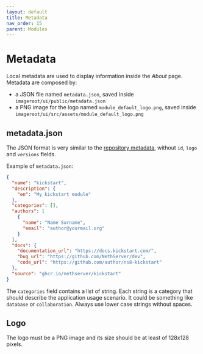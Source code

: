 ```yaml
---
layout: default
title: Metadata
nav_order: 15
parent: Modules
---
```


# Metadata

Local metadata are used to display information inside the *About* page.
Metadata are composed by:

- a JSON file named `metadata.json`, saved inside `imageroot/ui/public/metadata.json`
- a PNG image for the logo named `module_default_logo.png`, saved inside `imageroot/ui/src/assets/module_default_logo.png`

## metadata.json

The JSON format is very similar to the 
[repository metadata](https://github.com/NethServer/ns8-core/blob/main/core/imageroot/var/lib/nethserver/cluster/repodata-schema.json),
without `id`, `logo` and `versions` fields.

Example of `metadata.json`:
```json
{
  "name": "kickstart",
  "description": {
    "en": "My kickstart module"
  },
  "categories": [],
  "authors": [
    {
      "name": "Name Surname",
      "email": "author@yourmail.org"
    }
  ],
  "docs": {
    "documentation_url": "https://docs.kickstart.com/",
    "bug_url": "https://github.com/NethServer/dev",
    "code_url": "https://github.com/author/ns8-kickstart"
  },
  "source": "ghcr.io/nethserver/kickstart"
}
```

The `categories` field contains a list of string. Each string is a category that should describe the application usage scenario.
It could be something like `database` or `collaboration`. Always use lower case strings without spaces.

## Logo

The logo must be a PNG image and its size should be at least of 128x128 pixels.
